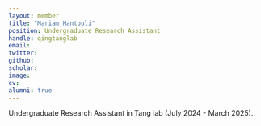 ```yaml
---
layout: member
title: "Mariam Hantouli"
position: Undergraduate Research Assistant
handle: qingtanglab
email: 
twitter:
github: 
scholar: 
image: 
cv: 
alumni: true
---
```

Undergraduate Research Assistant in Tang lab (July 2024 - March 2025).



